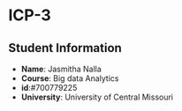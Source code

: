 # ICP-3
## Student Information
- **Name**: Jasmitha Nalla
- **Course**: Big data Analytics
- **id**:#700779225
- **University**: University of Central Missouri
